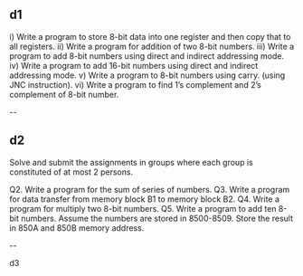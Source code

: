 d1 
--
   i) Write a program to store 8-bit data into one register and then copy that to all registers. 
   ii) Write a program for addition of two 8-bit numbers. 
   iii) Write a program to add 8-bit numbers using direct and indirect addressing mode. 
   iv) Write a program to add 16-bit numbers using direct and indirect addressing mode. 
   v) Write a program to 8-bit numbers using carry. (using JNC instruction). 
   vi) Write a program to find 1’s complement and 2’s complement of 8-bit number.

   --

   d2
   --

   Solve and submit the assignments in groups where each group is constituted of at most 2 persons.

Q2. Write a program for the sum of series of numbers.
Q3. Write a program for data transfer from memory block B1 to memory block B2.
Q4. Write a program for multiply two 8-bit numbers.
Q5. Write a program to add ten 8-bit numbers. Assume the numbers are stored
in 8500-8509. Store the result in 850A and 850B memory address.



--

d3

